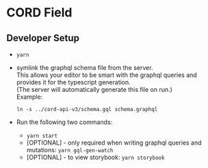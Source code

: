 # CORD Field

## Developer Setup

- `yarn`
- symlink the graphql schema file from the server.  
  This allows your editor to be smart with the graphql queries and provides it for the typescript generation.  
  (The server will automatically generate this file on run.)  
  Example:

  ```shell
  ln -s ../cord-api-v3/schema.gql schema.graphql
  ```

- Run the following two commands:
  - `yarn start`
  - [OPTIONAL] - only required when writing graphql queries and mutations: `yarn gql-gen-watch`
  - [OPTIONAL] - to view storybook: `yarn storybook`
